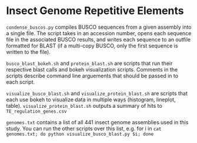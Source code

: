 # Insect Genome Repetitive Elements

`condense_buscos.py` compiles BUSCO sequences from a given assembly into a single file. The script takes in an accession number, opens each sequence file in the associated BUSCO results, and writes each sequence to an outfile formatted for BLAST (if a multi-copy BUSCO, only the first sequence is written to the file).

`busco_blast_bokeh.sh` and `protein_blast.sh` are scripts that run their respective blast calls and bokeh visualization scripts. Comments in the scripts describe command line arguements that should be passed in to each script.

`visualize_busco_blast.sh` and `visualize_protein_blast.sh` are scripts that each use bokeh to visualize data in multiple ways (histogram, lineplot, table). `visualize_protein_blast.sh` outputs a summary of hits to `TE_regulation_genes.csv`

`genomes.txt` contains a list of all 441 insect genome assemblies used in this study. You can run the other scripts over this list, e.g. for i in `cat genomes.txt; do python visualize_busco_blast.py $i; done`
